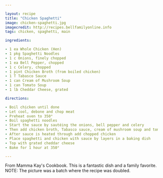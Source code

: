 ```yaml
---

layout: recipe
title: "Chicken Spaghetti"
image: chicken-spaghetti.jpg
imagecredit: http://recipes.bellfamilyonline.info
tags: chicken, spaghetti, main

ingredients:

- 1 ea Whole Chicken (Hen)
- 1 pkg Spaghetti Noodles
- 1 c Onions, finely chopped
- 1 ea Bell Pepper, chopped
- 1 c Celery, chopped
- 1 pint Chicken Broth (from boiled chicken)
- 1 T Tabasco Sauce
- 1 can Cream of Mushroom Soup
- 1 can Tomato Soup
- 1 lb Cheddar Cheese, grated

directions:

- Boil chicken until done
- Let cool, debone and chop meat
- Preheat oven to 350°
- Boil spaghetti noodles
- Start the sauce by sautéing the onions, bell pepper and celery
- Then add chicken broth, Tabasco sauce, cream of mushroom soup and tomato soup
- After sauce is heated through add chopped chicken
- Place spaghetti and chicken with sauce by layers in a baking dish
- Top with grated cheddar cheese
- Bake for 1 hour at 350°

---
```


From Mamma Kay's Cookbook. This is a fantastic dish and a family favorite. NOTE: The picture was a batch where the recipe was doubled.